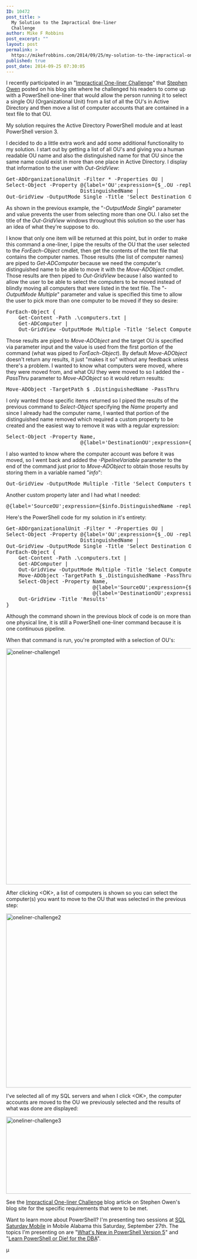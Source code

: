 ```yaml
---
ID: 10472
post_title: >
  My Solution to the Impractical One-liner
  Challenge
author: Mike F Robbins
post_excerpt: ""
layout: post
permalink: >
  https://mikefrobbins.com/2014/09/25/my-solution-to-the-impractical-one-liner-challenge/
published: true
post_date: 2014-09-25 07:30:05
---
```

I recently participated in an "<a href="http://foxdeploy.com/2014/09/19/impractical-one-liner-challenge/" target="_blank">Impractical One-liner Challenge</a>" that <a href="http://twitter.com/SRed13" target="_blank">Stephen Owen</a> posted on his blog site where he challenged his readers to come up with a PowerShell one-liner that would allow the person running it to select a single OU (Organizational Unit) from a list of all the OU's in Active Directory and then move a list of computer accounts that are contained in a text file to that OU.

My solution requires the Active Directory PowerShell module and at least PowerShell version 3.

I decided to do a little extra work and add some additional functionality to my solution. I start out by getting a list of all OU's and giving you a human readable OU name and also the distinguished name for that OU since the same name could exist in more than one place in Active Directory. I display that information to the user with <em>Out-GridView</em>:
<pre class="lang:ps decode:true ">Get-ADOrganizationalUnit -Filter * -Properties OU |
Select-Object -Property @{label='OU';expression={$_.OU -replace '{|}'}},
                        DistinguishedName |
Out-GridView -OutputMode Single -Title 'Select Destination OU'</pre>
As shown in the previous example, the "<em>-OutputMode Single</em>" parameter and value prevents the user from selecting more than one OU. I also set the title of the <em>Out-GridView</em> windows throughout this solution so the user has an idea of what they're suppose to do.

I know that only one item will be returned at this point, but in order to make this command a one-liner, I pipe the results of the OU that the user selected to the <em>ForEach-Object</em> cmdlet, then get the contents of the text file that contains the computer names. Those results (the list of computer names) are piped to <em>Get-ADComputer</em> because we need the computer's distinguished name to be able to move it with the <em>Move-ADObject</em> cmdlet. Those results are then piped to <em>Out-GridView</em> because I also wanted to allow the user to be able to select the computers to be moved instead of blindly moving all computers that were listed in the text file. The "<em>-OutputMode Multiple</em>" parameter and value is specified this time to allow the user to pick more than one computer to be moved if they so desire:
<pre class="lang:ps decode:true">ForEach-Object {
    Get-Content -Path .\computers.txt |
    Get-ADComputer |
    Out-GridView -OutputMode Multiple -Title 'Select Computers to Move' |</pre>
Those results are piped to <em>Move-ADObject</em> and the target OU is specified via parameter input and the value is used from the first portion of the command (what was piped to <em>ForEach-Object</em>). By default <em>Move-ADObject</em> doesn't return any results, it just "makes it so" without any feedback unless there's a problem. I wanted to know what computers were moved, where they were moved from, and what OU they were moved to so I added the <em>-PassThru</em> parameter to <em>Move-ADObject</em> so it would return results:
<pre class="lang:ps decode:true ">Move-ADObject -TargetPath $_.DistinguishedName -PassThru</pre>
I only wanted those specific items returned so I piped the results of the previous command to <em>Select-Object</em> specifying the <em>Name</em> property and since I already had the computer name, I wanted that portion of the distinguished name removed which required a custom property to be created and the easiest way to remove it was with a regular expression:
<pre class="lang:ps decode:true">Select-Object -Property Name,
                        @{label='DestinationOU';expression={$_.DistinguishedName -replace '^(.*?),'}</pre>
I also wanted to know where the computer account was before it was moved, so I went back and added the <em>-PipelineVariable</em> parameter to the end of the command just prior to <em>Move-ADObject</em> to obtain those results by storing them in a variable named "<em>info</em>":
<pre class="lang:ps decode:true">Out-GridView -OutputMode Multiple -Title 'Select Computers to Move' -PipelineVariable info |
</pre>
Another custom property later and I had what I needed:
<pre class="lang:ps decode:true ">@{label='SourceOU';expression={$info.DistinguishedName -replace '^(.*?),'}},</pre>
Here's the PowerShell code for my solution in it's entirety:
<pre class="lang:ps decode:true" title="My Solution to the Impractical One-liner Challenge">Get-ADOrganizationalUnit -Filter * -Properties OU |
Select-Object -Property @{label='OU';expression={$_.OU -replace '{|}'}},
                        DistinguishedName |
Out-GridView -OutputMode Single -Title 'Select Destination OU' |
ForEach-Object {
    Get-Content -Path .\computers.txt |
    Get-ADComputer |
    Out-GridView -OutputMode Multiple -Title 'Select Computers to Move' -PipelineVariable info |
    Move-ADObject -TargetPath $_.DistinguishedName -PassThru |
    Select-Object -Property Name,
                            @{label='SourceOU';expression={$info.DistinguishedName -replace '^(.*?),'}},
                            @{label='DestinationOU';expression={$_.DistinguishedName -replace '^(.*?),'}} |
    Out-GridView -Title 'Results'
}</pre>
Although the command shown in the previous block of code is on more than one physical line, it is still a PowerShell one-liner command because it is one continuous pipeline.

When that command is run, you're prompted with a selection of OU's:

<a href="http://mikefrobbins.com/wp-content/uploads/2014/09/oneliner-challenge1.jpg"><img class="alignnone size-full wp-image-10476" src="http://mikefrobbins.com/wp-content/uploads/2014/09/oneliner-challenge1.jpg" alt="oneliner-challenge1" width="877" height="643" /></a>

After clicking &lt;OK&gt;, a list of computers is shown so you can select the computer(s) you want to move to the OU that was selected in the previous step:

<a href="http://mikefrobbins.com/wp-content/uploads/2014/09/oneliner-challenge2.jpg"><img class="alignnone size-full wp-image-10477" src="http://mikefrobbins.com/wp-content/uploads/2014/09/oneliner-challenge2.jpg" alt="oneliner-challenge2" width="849" height="474" /></a>

I've selected all of my SQL servers and when I click &lt;OK&gt;, the computer accounts are moved to the OU we previously selected and the results of what was done are displayed:

<a href="http://mikefrobbins.com/wp-content/uploads/2014/09/oneliner-challenge3.jpg"><img class="alignnone size-full wp-image-10478" src="http://mikefrobbins.com/wp-content/uploads/2014/09/oneliner-challenge3.jpg" alt="oneliner-challenge3" width="722" height="210" /></a>

See the <a href="http://foxdeploy.com/2014/09/19/impractical-one-liner-challenge/" target="_blank">Impractical One-liner Challenge</a> blog article on Stephen Owen's blog site for the specific requirements that were to be met.

Want to learn more about PowerShell? I'm presenting two sessions at <a href="http://www.sqlsaturday.com/342/eventhome.aspx" target="_blank">SQL Saturday Mobile</a> in Mobile Alabama this Saturday, September 27th. The topics I'm presenting on are "<a href="http://www.sqlsaturday.com/viewsession.aspx?sat=342&amp;sessionid=23911" target="_blank">What's New in PowerShell Version 5</a>" and "<a href="http://www.sqlsaturday.com/viewsession.aspx?sat=342&amp;sessionid=23910" target="_blank">Learn PowerShell or Die! for the DBA</a>".

µ